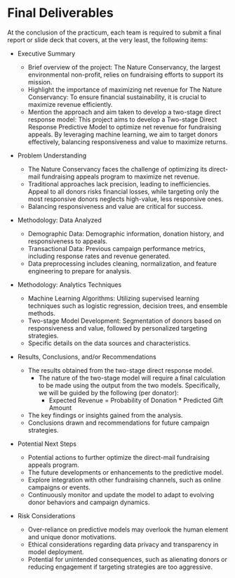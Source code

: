 # Final Deliverables
At the conclusion of the practicum, each team is required to submit a final report or slide deck that
covers, at the very least, the following items:

* Executive Summary
	* Brief overview of the project: The Nature Conservancy, the largest environmental non-profit, relies on fundraising efforts to support its mission.
	* Highlight the importance of maximizing net revenue for The Nature Conservancy: To ensure financial sustainability, it is crucial to maximize revenue efficiently.
	* Mention the approach and aim taken to develop a two-stage direct response model: This project aims to develop a Two-stage Direct Response Predictive Model to optimize net revenue for fundraising appeals. By leveraging machine learning, we aim to target donors effectively, balancing responsiveness and value to maximize returns.


* Problem Understanding
	* The Nature Conservancy faces the challenge of optimizing its direct-mail fundraising appeals program to maximize net revenue. 
	* Traditional approaches lack precision, leading to inefficiencies. Appeal to all donors risks financial losses, while targeting only the most responsive donors neglects high-value, less responsive ones. 
	* Balancing responsiveness and value are critical for success.


* Methodology: Data Analyzed
	* Demographic Data: Demographic information, donation history, and responsiveness to appeals.
	* Transactional Data: Previous campaign performance metrics, including response rates and revenue generated.
	* Data preprocessing includes cleaning, normalization, and feature engineering to prepare for analysis.


* Methodology: Analytics Techniques
	* Machine Learning Algorithms: Utilizing supervised learning techniques such as logistic regression, decision trees, and ensemble methods.
	* Two-stage Model Development: Segmentation of donors based on responsiveness and value, followed by personalized targeting strategies.
	* Specific details on the data sources and characteristics.


* Results, Conclusions, and/or Recommendations
	* The results obtained from the two-stage direct response model.
		* The nature of the two-stage model will require a final calculation to be made using the output from the two models. Specifically, we will be guided by the following (per donator):
			* Expected Revenue =  Probability of Donation * Predicted Gift Amount
	* The key findings or insights gained from the analysis.
	* Conclusions drawn and recommendations for future campaign strategies.


* Potential Next Steps
	* Potential actions to further optimize the direct-mail fundraising appeals program.
	* The future developments or enhancements to the predictive model.
	* Explore integration with other fundraising channels, such as online campaigns or events.
	* Continuously monitor and update the model to adapt to evolving donor behaviors and campaign dynamics.


* Risk Considerations
	* Over-reliance on predictive models may overlook the human element and unique donor motivations.
	* Ethical considerations regarding data privacy and transparency in model deployment.
	* Potential for unintended consequences, such as alienating donors or reducing engagement if targeting strategies are too aggressive.

 

